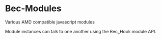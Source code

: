 Bec-Modules
===========

Various AMD compatible javascript modules

Module instances can talk to one another using the Bec_Hook module API.

